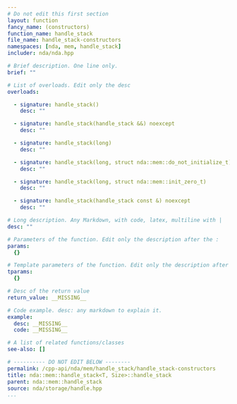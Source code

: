 ```yaml
---
# Do not edit this first section
layout: function
fancy_name: (constructors)
function_name: handle_stack
file_name: handle_stack-constructors
namespaces: [nda, mem, handle_stack]
includer: nda/nda.hpp

# Brief description. One line only.
brief: ""

# List of overloads. Edit only the desc
overloads:

  - signature: handle_stack()
    desc: ""

  - signature: handle_stack(handle_stack &&) noexcept
    desc: ""

  - signature: handle_stack(long)
    desc: ""

  - signature: handle_stack(long, struct nda::mem::do_not_initialize_t)
    desc: ""

  - signature: handle_stack(long, struct nda::mem::init_zero_t)
    desc: ""

  - signature: handle_stack(handle_stack const &) noexcept
    desc: ""

# Long description. Any Markdown, with code, latex, multiline with |
desc: ""

# Parameters of the function. Edit only the description after the :
params:
  {}

# Template parameters of the function. Edit only the description after the :
tparams:
  {}

# Desc of the return value
return_value: __MISSING__

# Code example. desc: any markdown to explain it.
example:
  desc: __MISSING__
  code: __MISSING__

# A list of related functions/classes
see-also: []

# ---------- DO NOT EDIT BELOW --------
permalink: /cpp-api/nda/mem/handle_stack/handle_stack-constructors
title: nda::mem::handle_stack<T, Size>::handle_stack
parent: nda::mem::handle_stack
source: nda/storage/handle.hpp
...
```


